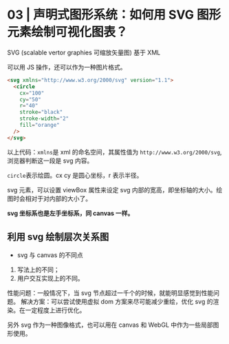 # 03 | 声明式图形系统：如何用 SVG 图形元素绘制可视化图表？

SVG (scalable vertor graphies 可缩放矢量图) 基于 XML

可以用 JS 操作，还可以作为一种图片格式。

```html
<svg xmlns="http://www.w3.org/2000/svg" version="1.1">
  <circle
    cx="100"
    cy="50"
    r="40"
    stroke="black"
    stroke-width="2"
    fill="orange"
  />
</svg>
```

以上代码：`xmlns`是 xml 的命名空间，其属性值为 `http://www.w3.org/2000/svg`,浏览器判断这一段是 svg 内容。

`circle`表示绘圆。cx cy 是圆心坐标，r 表示半径。

svg 元素，可以设置 viewBox 属性来设定 svg 内部的宽高，即坐标轴的大小。绘图时会相对于对内部的大小了。

**svg 坐标系也是左手坐标系，同 canvas 一样。**

## 利用 svg 绘制层次关系图

- svg 与 canvas 的不同点

1. 写法上的不同；
2. 用户交互实现上的不同。

性能问题：一般情况下，当 svg 节点超过一千个的时候，就能明显感觉到性能问题。
解决方案：可以尝试使用虚拟 dom 方案来尽可能减少重绘，优化 svg 的渲染。在一定程度上进行优化。

另外 svg 作为一种图像格式，也可以用在 canvas 和 WebGL 中作为一些局部图形使用。
